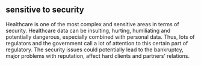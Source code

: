 ## sensitive to security
Healthcare is one of the most complex and sensitive areas in terms of security. Healthcare data can be insulting, hurting, humiliating and potentially dangerous, especially combined with personal data. Thus, lots of  regulators and the government  call a lot of attention to this certain part of regulatory. The security issues could potentially lead to the bankruptcy, major problems with reputation, affect hard clients and partners’ relations.